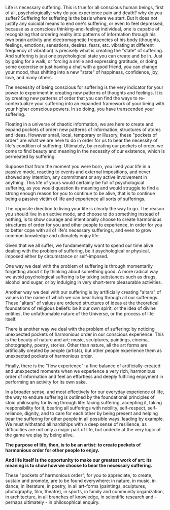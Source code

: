 Life is necessary suffering.
This is true for all conscious human beings, first of all, psychologically: why do you experience pain and death? why do you suffer?
Suffering for suffering is the basis where we start. But it does not justify any suicidal means to end one's suffering, or even to feel depressed, because as a conscious thinking-and-feeling individual, one is capable of recognizing that ordering reality into patterns of information through his own brain activity and electromagnetic frequencies of his body (thoughts, feelings, emotions, sensations, desires, fears, etc. vibrating at different frequency of vibration) is precisely what is creating the "state" of suffering.
And suffering is just one psychological state you can create and be in.
Just by going for a walk, or forcing a smile and expressing gratitude, or doing some excercise or just having a chat with a good friend, you can change your mood, thus shifting into a new "state" of happiness, confidence, joy, love, and many others.

The necessity of being conscious for suffering is the very indicator for your power to experiment in creating new patterns of thoughts and feelings.
It is by creating new patterns of order that you can find the ways to re-contextualize your suffering into an expanded framework of your being with your higher conscious powers.
In so doing, you have transcended your suffering.

Floating in a universe of chaotic information, we are here to create and expand pockets of order: new patterns of information, structures of atoms and ideas. However small, local, temporary or illusory, these "pockets of order" are what we are here to do in order for us to bear the necessity of life's condition of suffering.
Ultimately, by creating our pockets of order, we come to find beauty and meaning in the necessity of our existence, which is permeated by suffering.

Suppose that from the moment you were born, you lived your life in a passive mode, reacting to events and external impositions, and never showed any intention, any commitment or any active involvement in anything.
This life of yours would certainly be full of psychological suffering, as you would question its meaning and would struggle to find a strong enough reason for you to continue to be alive, that is to continue being a passive victim of life and experience all sorts of sufferings.

The opposite direction to living your life is clearly the way to go.
The reason you should live in an active mode, and choose to do something instead of nothing, is to show courage and intentionally choose to create harmonious structures of order for you and other people to experience, in order for you to better cope with all of life's necessary sufferings, and even to grow common knowledge and ultimately enjoy life.

Given that we all suffer, we fundamentally want to spend our time alive dealing with the problem of suffering, be it psychological or physical, imposed either by circumstance or self-imposed.

One way we deal with the problem of suffering is through momentarily forgetting about it by thinking about something good.
A more radical way we avoid psychological suffering is by taking substances such as drugs, alcohol and sugar, or by indulging in very short-term pleasurable activities.

Another way we deal with our suffering is by artificially creating "altars" of values in the name of which we can bear living through all our sufferings. These "altars" of values are ordered structures of ideas at the theoretical foundations of religious beliefs: be it our own spirit, or the idea of divine entities, the unfathomable nature of the Universe, or the process of life itself.

There is another way we deal with the problem of suffering: by noticing unexpected pockets of harmonious order in our conscious experience.
This is the beauty of nature and art: music, sculptures, paintings, cinema, photography, poetry, stories.
Other than nature, all the art forms are artificially created by people (artists), but other people experience them as unexpected pockets of harmonious order.

Finally, there is the "flow experience": a fine balance of artificially-created and unexpected moments when we experience a very rich, harmonious order of information and feel an effortless and deeply fulfilling enjoyment in performing an activity for its own sake.

In a broader sense, and most effectively for our everyday experience of life, the way to endure suffering is outlined by the foundational principles of stoic philosophy for living through life: facing suffering, accepting it, taking responsibility for it, bearing all sufferings with nobility, self-respect, self-reliance, dignity, and to care for each other by being present and helping bear the suffering for other people in all possible ways, leading by example.
We must withstand all hardships with a deep sense of resilience, as difficulties are not only a major part of life, but underlie at the very logic of the game we play by being alive.

**The purpose of life, then, is to be an artist: to create pockets of harmonious order for other people to enjoy.**

**And life itself is the opportunity to make our greatest work of art: its meaning is to show how we choose to bear the necessary suffering.**

These "pockets of harmonious order", for you to appreciate, to create, sustain and promote, are to be found everywhere: in nature, in music, in dance, in literature, in poetry, in all art-forms (paintings, sculptures, photography, film, theatre), in sports, in family and community organization, in architecture, in all branches of knowledge, in scientific research and - perhaps ultimately - in philosophical enquiry.
